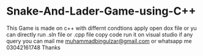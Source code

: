 # Snake-And-Lader-Game-using-C++
This Game is made on c++ with differnt condtions apply
open dox file 
or yu can directly run .sln file or .cpp file 
copy code 
run it on visual studio
if any query you can mail me muhammadbingulzar@gmail.com or whatsapp me 03042161748
Thanks

